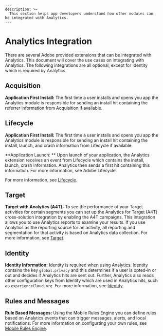 ```
---
description: >-
  This section helps app developers understand how other modules can be integrated with Analytics.
---
```

# Analytics Integration

There are several Adobe provided extensions that can be integrated with Analytics. This document will cover the use cases on integrating with Analytics. The following integrations are all optional, except for Identity which is required by Analytics.

## Acquisition

**Application First Install:** The first time a user installs and opens you app the Analytics module is responsible for sending an install hit containing the referrer information from Acquisition if available.

## Lifecycle

**Application First Install:** The first time a user installs and opens you app the Analytics module is responsible for sending an install hit containing the install, launch, and crash information from Lifecycle if available.

**Application Launch: ** Upon launch of your application, the Analytics extension receives an event from Lifecycle which contains the install, launch, crash information. Analytics then sends a first hit containing this information. For more information, see Adobe Lifecycle.

For more information, see [Lifecycle](https://docs.adobelaunch.com/extension-reference/mobile/lifecycle).

## Target

**Target with Analytics (A4T):** To see the performance of your Target activities for certain segments you can set up the Analytics for Target \(A4T\) cross-solution integration by enabling the A4T campaigns. This integration allows you to use Analytics reports to examine your results. If you use Analytics as the reporting source for an activity, all reporting and segmentation for that activity is based on Analytics data collection. For more information, see [Target](https://marketing.adobe.com/resources/help/en_US/target/a4t/a4t.html).

## Identity

**Identity Information:** Identity is required when using Analytics. Identity contains the key `global.privacy` and this determines if a user is opted-in or out and decides if Analytics hits are sent out. Further, Analytics also reads other configuration keys from Identity which are used in Analytics hits, such as `experienceCloud.org`. For more information, see [Identity](https://docs.adobelaunch.com/extension-reference/mobile/identity).

## Rules and Messages

**Rule Based Messages:** Using the Mobile Rules Engine you can define rules based on Analytics events that can trigger messages, alerts, and local notifications. For more information on configurting your own rules, see [Mobile Rules Engine](https://docs.adobelaunch.com/extension-reference/mobile/rules-engine).

